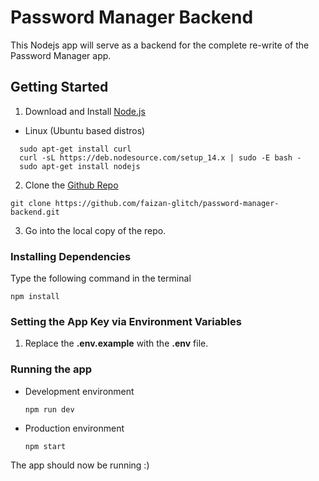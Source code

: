 # Password Manager Backend
This Nodejs app will serve as a backend for the complete re-write of the Password Manager app.
## Getting Started
1. Download and Install [Node.js](https://nodejs.org/en/download/)
  * Linux (Ubuntu based distros)
  ```console
    sudo apt-get install curl
    curl -sL https://deb.nodesource.com/setup_14.x | sudo -E bash -
    sudo apt-get install nodejs
  ```
2. Clone the [Github Repo](https://github.com/faizan-glitch/password-manager-backend)
  ```properties
  git clone https://github.com/faizan-glitch/password-manager-backend.git
  ```
3. Go into the local copy of the repo.
### Installing Dependencies
Type the following command in the terminal
 ```properties
 npm install
 ```
### Setting the App Key via Environment Variables
1. Replace the **.env.example** with the **.env** file. 
### Running the app
  * Development environment
    ```properties
    npm run dev
    ```
  * Production environment
    ```properties
    npm start
    ```
The app should now be running :)
